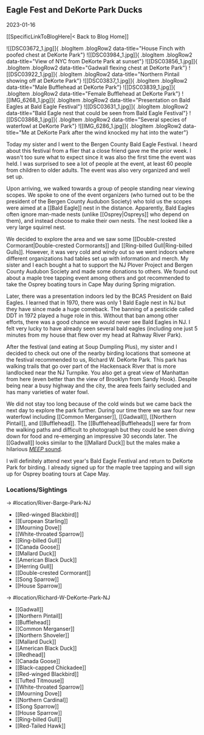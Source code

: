 
## Eagle Fest and DeKorte Park Ducks
2023-01-16

[[SpecificLinkToBlogHere|< Back to Blog Home]]

![[DSC03672_1.jpg]]{ .blogItem .blogRow2 data-title="House Finch with poofed chest at DeKorte Park"}
![[DSC03984_1.jpg]]{ .blogItem .blogRow2 data-title="View of NYC from DeKorte Park at sunset"}
![[DSC03856_1.jpg]]{ .blogItem .blogRow2 data-title="Gadwall flexing chest at DeKorte Park"}
![[DSC03922_1.jpg]]{ .blogItem .blogRow2 data-title="Northern Pintail showing off at DeKorte Park"}
![[DSC03837_1.jpg]]{ .blogItem .blogRow2 data-title="Male Bufflehead at DeKorte Park"}
![[DSC03839_1.jpg]]{ .blogItem .blogRow2 data-title="Female Bufflehead at DeKorte Park"}
![[IMG_6268_1.jpg]]{ .blogItem .blogRow2 data-title="Presentation on Bald Eagles at Bald Eagle Festival"}
![[DSC03631_1.jpg]]{ .blogItem .blogRow2 data-title="Bald Eagle nest that could be seen from Bald Eagle Festival"}
![[DSC03868_1.jpg]]{ .blogItem .blogRow2 data-title="Several species of waterfowl at DeKorte Park"}
![[IMG_6286_1.jpg]]{ .blogItem .blogRow2 data-title="Me at DeKorte Park after the wind knocked my hat into the water"}

Today my sister and I went to the Bergen County Bald Eagle Festival. I heard about this festival from a flier that a close friend gave me the prior week. I wasn't too sure what to expect since it was also the first time the event was held. I was surprised to see a lot of people at the event, at least 60 people from children to older adults. The event was also very organized and well set up.

Upon arriving, we walked towards a group of people standing near viewing scopes. We spoke to one of the event organizers (who turned out to be the president of the Bergen County Audubon Society) who told us the scopes were aimed at a [[Bald Eagle]] nest in the distance. Apparently, Bald Eagles often ignore man-made nests (unlike [[Osprey|Ospreys]] who depend on them), and instead choose to make their own nests. The nest looked like a very large squirrel nest.

We decided to explore the area and we saw some [[Double-crested Cormorant|Double-crested Cormorants]] and [[Ring-billed Gull|Ring-billed Gulls]]. However, it was very cold and windy out so we went indoors where different organizations had tables set up with information and merch. My sister and I each bought a hat to support the NJ Plover Project and Bergen County Audubon Society and made some donations to others. We found out about a maple tree tapping event among others and got recommended to take the Osprey boating tours in Cape May during Spring migration.

Later, there was a presentation indoors led by the BCAS President on Bald Eagles. I learned that in 1970, there was only 1 Bald Eagle nest in NJ but they have since made a huge comeback. The banning of a pesticide called DDT in 1972 played a huge role in this. Without that ban among other efforts, there was a good chance we would never see Bald Eagles in NJ. I felt very lucky to have already seen several bald eagles (including one just 5 minutes from my house that flew over my head at Rahway River Park).

After the festival (and eating at Soup Dumpling Plus), my sister and I decided to check out one of the nearby birding locations that someone at the festival recommended to us, Richard W. DeKorte Park. This park has walking trails that go over part of the Hackensack River that is more landlocked near the NJ Turnpike. You also get a great view of Manhattan from here (even better than the view of Brooklyn from Sandy Hook). Despite being near a busy highway and the city, the area feels fairly secluded and has many varieties of water fowl.

We did not stay too long because of the cold winds but we came back the next day to explore the park further. During our time there we saw four new waterfowl including [[Common Merganser]], [[Gadwall]], [[Northern Pintail]], and [[Bufflehead]]. The [[Bufflehead|Buffleheads]] were far from the walking paths and difficult to photograph but they could be seen diving down for food and re-emerging an impressive 30 seconds later. The [[Gadwall]] looks similar to the [[Mallard Duck]] but the males make a hilarious [*MEEP* sound](https://www.youtube.com/watch?v=BaSk24DhUjc).

I will definitely attend next year's Bald Eagle Festival and return to DeKorte Park for birding. I already signed up for the maple tree tapping and will sign up for Osprey boating tours at Cape May. 


### Locations/Sightings

-> #location/River-Barge-Park-NJ

- [[Red-winged Blackbird]]
- [[European Starling]]
- [[Mourning Dove]]
- [[White-throated Sparrow]]
- [[Ring-billed Gull]]
- [[Canada Goose]]
- [[Mallard Duck]]
- [[American Black Duck]]
- [[Herring Gull]]
- [[Double-crested Cormorant]]
- [[Song Sparrow]]
- [[House Sparrow]]

-> #location/Richard-W-DeKorte-Park-NJ

- [[Gadwall]]
- [[Northern Pintail]]
- [[Bufflehead]]
- [[Common Merganser]]
- [[Northern Shoveler]]
- [[Mallard Duck]]
- [[American Black Duck]]
- [[Redhead]]
- [[Canada Goose]]
- [[Black-capped Chickadee]]
- [[Red-winged Blackbird]]
- [[Tufted Titmouse]]
- [[White-throated Sparrow]]
- [[Mourning Dove]]
- [[Northern Cardinal]]
- [[Song Sparrow]]
- [[House Sparrow]]
- [[Ring-billed Gull]]
- [[Red-Tailed Hawk]]